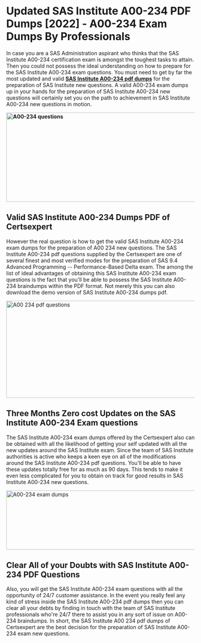 <h1><strong>Updated SAS Institute A00-234 PDF Dumps [2022] - A00-234 Exam Dumps By Professionals&nbsp;</strong></h1>
<p><span style="font-weight: 400;">In case you are a SAS Administration aspirant who thinks that the SAS Institute A00-234 certification exam is amongst the toughest tasks to attain. Then you could not possess the ideal understanding on how to prepare for the SAS Institute A00-234 exam questions. You must need to get by far the most updated and valid <strong><a href="https://www.certsexpert.com/A00-234-pdf-questions.html">SAS Institute A00-234 pdf dumps</a></strong> for the preparation of SAS Institute new questions. A valid  A00-234 exam dumps up in your hands for the preparation of SAS Institute A00-234 new questions will certainly set you on the path to achievement in SAS Institute A00-234 new questions in motion.</span></p>
<p><span style="font-weight: 400;"><strong><img style="display: block; margin-left: auto; margin-right: auto;" src="https://i.ibb.co/QXh983F/73475278-2429792180625311-4586132736837681152-n.jpg" alt="A00-234 questions" width="632" height="238" /></strong></span></p>
<h2><strong>Valid SAS Institute A00-234 Dumps PDF of Certsexpert</strong></h2>
<p><span style="font-weight: 400;">However the real question is how to get the valid SAS Institute A00-234 exam dumps for the preparation of A00 234 new questions. The SAS Institute A00-234 pdf questions supplied by the Certsexpert are one of several finest and most verified modes for the preparation of SAS 9.4 Advanced Programming -- Performance-Based Delta exam. The among the list of ideal advantages of obtaining this SAS Institute A00-234 exam questions is the fact that you'll be able to possess the SAS Institute A00-234 braindumps within the PDF format. Not merely this you can also download the demo version of SAS Institute A00-234 dumps pdf.</span></p>
<p><span style="font-weight: 400;"><img style="display: block; margin-left: auto; margin-right: auto;" src="https://i.ibb.co/Jd8hN2L/76714008-3182067705200142-8735104740007870464-n.jpg" alt="A00 234 pdf questions" width="701" height="259" /></span></p>
<h2><strong>Three Months Zero cost Updates on the SAS Institute A00-234 Exam questions</strong></h2>
<p><span style="font-weight: 400;">The SAS Institute A00-234 exam dumps offered by the Certsexpert also can be obtained with all the likelihood of getting your self updated with all the new updates around the SAS Institute exam. Since the team of SAS Institute authorities is active who keeps a keen eye on all of the modifications around the SAS Institute A00-234 pdf questions. You'll be able to have these updates totally free for as much as 90 days. This tends to make it even less complicated for you to obtain on track for good results in SAS Institute A00-234 new questions.</span></p>
<p><span style="font-weight: 400;"><a href="https://www.certsexpert.com/A00-234-pdf-questions.html"><img style="display: block; margin-left: auto; margin-right: auto;" src="https://i.ibb.co/TMnKrkJ/75398236-424489711531572-5064688549987614720-n.jpg" alt="A00-234 exam dumps" width="714" height="158" /></a></span></p>
<h2><strong>Clear All of your Doubts with SAS Institute A00-234 PDF Questions</strong></h2>
<p>Also, you will get the SAS Institute A00-234 exam questions with all the opportunity of 24/7 customer assistance. In the event you really feel any kind of stress inside the SAS Institute A00-234 pdf dumps then you can clear all your debts by finding in touch with the team of SAS Institute professionals who're 24/7 there to assist you in any sort of issue on  A00-234 braindumps. In short, the SAS Institute A00 234 pdf dumps of Certsexpert are the best decision for the preparation of SAS Institute A00-234 exam new questions.</p>
